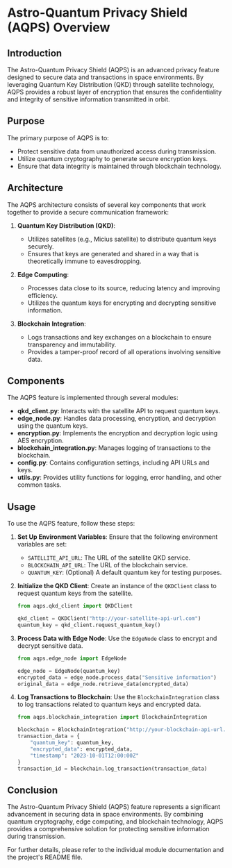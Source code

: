 # Astro-Quantum Privacy Shield (AQPS) Overview

## Introduction

The Astro-Quantum Privacy Shield (AQPS) is an advanced privacy feature designed to secure data and transactions in space environments. By leveraging Quantum Key Distribution (QKD) through satellite technology, AQPS provides a robust layer of encryption that ensures the confidentiality and integrity of sensitive information transmitted in orbit.

## Purpose

The primary purpose of AQPS is to:
- Protect sensitive data from unauthorized access during transmission.
- Utilize quantum cryptography to generate secure encryption keys.
- Ensure that data integrity is maintained through blockchain technology.

## Architecture

The AQPS architecture consists of several key components that work together to provide a secure communication framework:

1. **Quantum Key Distribution (QKD)**:
   - Utilizes satellites (e.g., Micius satellite) to distribute quantum keys securely.
   - Ensures that keys are generated and shared in a way that is theoretically immune to eavesdropping.

2. **Edge Computing**:
   - Processes data close to its source, reducing latency and improving efficiency.
   - Utilizes the quantum keys for encrypting and decrypting sensitive information.

3. **Blockchain Integration**:
   - Logs transactions and key exchanges on a blockchain to ensure transparency and immutability.
   - Provides a tamper-proof record of all operations involving sensitive data.

## Components

The AQPS feature is implemented through several modules:

- **qkd_client.py**: Interacts with the satellite API to request quantum keys.
- **edge_node.py**: Handles data processing, encryption, and decryption using the quantum keys.
- **encryption.py**: Implements the encryption and decryption logic using AES encryption.
- **blockchain_integration.py**: Manages logging of transactions to the blockchain.
- **config.py**: Contains configuration settings, including API URLs and keys.
- **utils.py**: Provides utility functions for logging, error handling, and other common tasks.

## Usage

To use the AQPS feature, follow these steps:

1. **Set Up Environment Variables**:
   Ensure that the following environment variables are set:
   - `SATELLITE_API_URL`: The URL of the satellite QKD service.
   - `BLOCKCHAIN_API_URL`: The URL of the blockchain service.
   - `QUANTUM_KEY`: (Optional) A default quantum key for testing purposes.

2. **Initialize the QKD Client**:
   Create an instance of the `QKDClient` class to request quantum keys from the satellite.

   ```python
   from aqps.qkd_client import QKDClient

   qkd_client = QKDClient("http://your-satellite-api-url.com")
   quantum_key = qkd_client.request_quantum_key()
   ```

3. **Process Data with Edge Node**:
   Use the `EdgeNode` class to encrypt and decrypt sensitive data.

   ```python
   from aqps.edge_node import EdgeNode

   edge_node = EdgeNode(quantum_key)
   encrypted_data = edge_node.process_data("Sensitive information")
   original_data = edge_node.retrieve_data(encrypted_data)
   ```

4. **Log Transactions to Blockchain**:
   Use the `BlockchainIntegration` class to log transactions related to quantum keys and encrypted data.

   ```python
   from aqps.blockchain_integration import BlockchainIntegration

   blockchain = BlockchainIntegration("http://your-blockchain-api-url.com")
   transaction_data = {
       "quantum_key": quantum_key,
       "encrypted_data": encrypted_data,
       "timestamp": "2023-10-01T12:00:00Z"
   }
   transaction_id = blockchain.log_transaction(transaction_data)
   ```

## Conclusion

The Astro-Quantum Privacy Shield (AQPS) feature represents a significant advancement in securing data in space environments. By combining quantum cryptography, edge computing, and blockchain technology, AQPS provides a comprehensive solution for protecting sensitive information during transmission.

For further details, please refer to the individual module documentation and the project's README file.
